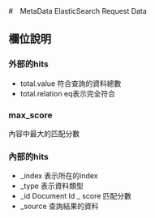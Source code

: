 #　MetaData
ElasticSearch Request Data 

## 欄位說明

### 外部的hits

- total.value
	符合查詢的資料總數
- total.relation
	eq表示完全符合
	
### max_score
內容中最大的匹配分數

### 內部的hits
- _index
	表示所在的index
- _type
	表示資料類型
- _id
	Document Id
	_ score
	匹配分數
- _source
	查詢結果的資料